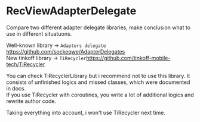 # RecViewAdapterDelegate  

Compare two different adapter delegate libraries, make conclusion what to use in different situatuons.  

Well-known library -> `Adapters delegate`  https://github.com/sockeqwe/AdapterDelegates  
New tinkoff library -> `TiRecycler`https://github.com/tinkoff-mobile-tech/TiRecycler  

You can check TiRecyclerLibrary but i recommend not to use this library. It consists of unfinished logics and missed classes, which were documented in docs.  
If you use TiRecycler with coroutines, you write a lot of additional logics and rewrite author code.  

Taking everything into account, i won't use TiRecycler next time.
